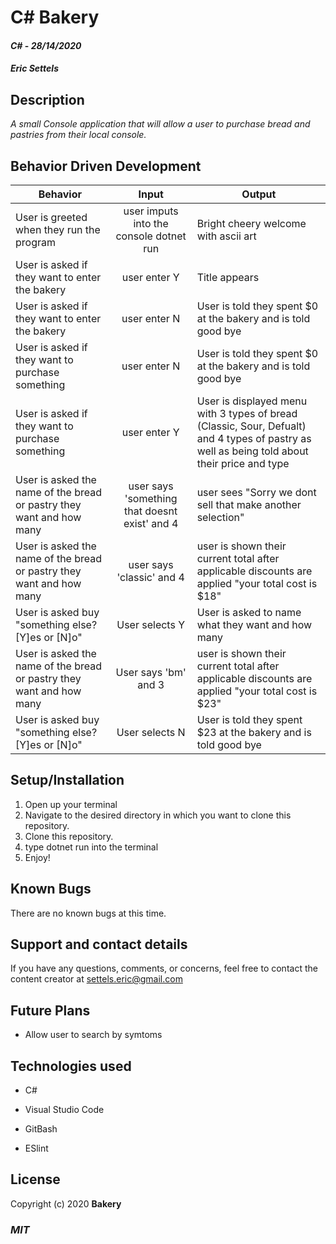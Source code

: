 # C# Bakery

#### _C#_ - _28/14/2020_

#### _Eric Settels_

## **Description**

_A small Console application that will allow a user to purchase bread and pastries from their local console._

## **Behavior Driven Development**

| Behavior | Input | Output |
|----------|:-----:|--------|
| User is greeted when they run the program |user imputs into the console dotnet run | Bright cheery welcome with ascii art |
| User is asked if they want to enter the bakery| user enter Y | Title appears | 
| User is asked if they want to enter the bakery| user enter  N| User is told they spent $0 at the bakery and is told good bye| 
| User is asked if they want to purchase something | user enter  N| User is told they spent $0 at the bakery and is told good bye| 
| User is asked if they want to purchase something | user enter Y | User is displayed menu with 3 types of bread (Classic, Sour, Defualt) and 4 types of pastry as well as being told about their price and type | 
|User is asked the name of the bread or pastry they want and how many | user says 'something that doesnt exist' and 4 | user sees "Sorry we dont sell that make another selection" |
|User is asked the name of the bread or pastry they want and how many | user says 'classic' and 4 | user is shown their current total after applicable discounts are applied "your total cost is $18" |
| User is asked buy "something else? [Y]es or [N]o" | User selects Y | User is asked to name what they want and how many |
|User is asked the name of the bread or pastry they want and how many | User says 'bm' and 3 | user is  shown their current total after applicable discounts are applied "your total cost is $23" |
| User is asked buy "something else? [Y]es or [N]o" | User selects N | User is told they spent $23 at the bakery and is told good bye|



## **Setup/Installation**

1. Open up your terminal
2. Navigate to the desired directory in which you want to clone this repository.
3. Clone this repository.
4. type dotnet run into the terminal
5. Enjoy!

## **Known Bugs**

There are no known bugs at this time.

## **Support and contact details**

If you have any questions, comments, or concerns, feel free to contact the content creator at settels.eric@gmail.com 

## **Future Plans**

* Allow user to search by symtoms 

## **Technologies used**

* C#

* Visual Studio Code

* GitBash



* ESlint

## **License**

Copyright (c) 2020 **Bakery**

### **_MIT_**